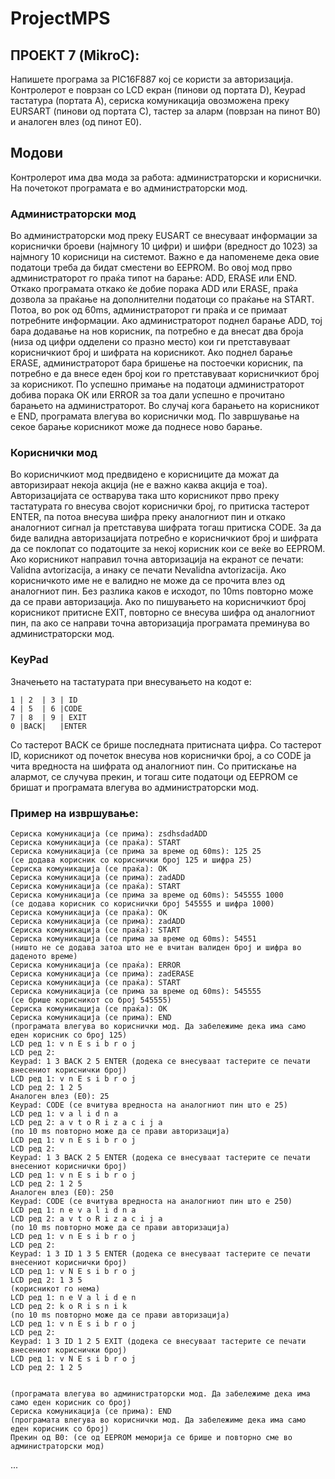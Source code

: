 # ProjectMPS
## ПРОЕКТ 7 (MikroC):
 Напишете програма за PIC16F887 кој се користи за авторизација.
Контролерот е поврзан со LCD екран (пинови од портата D), Keypad тастатура (портата A),
сериска комуникација овозможена преку EURSART (пинови од портата C), тастер за аларм
(поврзан на пинот B0) и аналоген влез (од пинот E0).
## Модови
Контролерот има два мода за работа: администраторски и кориснички. На почетокот
програмата е во администраторски мод.
### Администраторски мод 
Во администраторски мод преку EUSART се внесуваат информации за кориснички
броеви (најмногу 10 цифри) и шифри (вредност до 1023) за најмногу 10 корисници
на системот. Важно е да напоменеме дека овие податоци треба да бидат сместени
во EEPROM.
Во овој мод прво администраторот го праќа типот на барање: ADD, ERASE или END.
Откако програмата откако ќе добие порака ADD или ERASE, праќа дозвола за
праќање на дополнителни податоци со праќање на START. Потоа, во рок од 60ms,
администраторот ги праќа и се примаат потребните информации. Ако
администраторот поднел барање ADD, тој бара додавање на нов корисник, па
потребно е да внесат два броја (низа од цифри одделени со празно место) кои ги
претставуваат корисничкиот број и шифрата на корисникот. Ако поднел барање
ERASE, администраторот бара бришење на постоечки корисник, па потребно е да
внесе еден број кои го претставуваат корисничкиот број за корисникот. По успешно
примање на податоци администраторот добива порака ОК или ERROR за тоа дали
успешно е прочитано барањето на администраторот. Во случај кога барањето на
корисникот е END, програмата влегува во кориснички мод. По завршување на
секое барање корисникот може да поднесе ново барање.
### Кориснички мод
Во корисничкиот мод предвидено е корисниците да можат да авторизираат некоја
акција (не е важно каква акција е тоа). Авторизацијата се остварува така што
корисникот прво преку тастатурата го внесува својот кориснички број, го притиска
тастерот ENTER, па потоа внесува шифра преку аналогниот пин и откако аналогниот
сигнал ја претставува шифрата тогаш притиска CODE. За да биде валидна
авторизацијата потребно е корисничкиот број и шифрата да се поклопат со
податоците за некој корисник кои се веќе во EEPROM. Ако корисникот направил
точна авторизација на екранот се печати: Validna avtorizacija, а инаку се печати
Nevalidna avtorizacija. Ако корисничкото име не е валидно не може да се прочита
влез од аналогниот пин. Без разлика каков е исходот, по 10ms повторно може да се
прави авторизација. Ако по пишувањето на корисничкиот број корисникот
притисне EXIT, повторно се внесува шифра од аналогниот пин, па ако се направи
точна авторизација програмата преминува во администраторски мод.
### KeyPad 
Значењето на тастатурата при внесувањето на кодот е:

```
1 | 2  | 3 | ID
4 | 5  | 6 |CODE
7 | 8  | 9 | EXIT
0 |BACK|   |ENTER

```
Со тастерот BACK се брише последната притисната цифра. Со тастерот ID, корисникот од
почеток внесува нов кориснички број, а со CODE ја чита вредноста на шифрата од
аналогниот пин.
Со притискање на алармот, се случува прекин, и тогаш сите податоци од EEPROM се
бришат и програмата влегува во администраторски мод.
### Пример на извршување:

```
Сериска комуникација (се прима): zsdhsdadАDD
Сериска комуникација (се праќа): START
Сериска комуникација (се прима за време од 60ms): 125 25
(се додава корисник со кориснички број 125 и шифра 25)
Сериска комуникација (се праќа): OK
Сериска комуникација (се прима): zadАDD
Сериска комуникација (се праќа): START
Сериска комуникација (се прима за време од 60ms): 545555 1000
(се додава корисник со кориснички број 545555 и шифра 1000)
Сериска комуникација (се праќа): OK
Сериска комуникација (се прима): zadАDD
Сериска комуникација (се праќа): START
Сериска комуникација (се прима за време од 60ms): 54551
(ништо не се додава затоа што не е вчитан валиден број и шифра во даденото време)
Сериска комуникација (се праќа): ERROR
Сериска комуникација (се прима): zadERASE
Сериска комуникација (се праќа): START
Сериска комуникација (се прима за време од 60ms): 545555
(се брише корисникот со број 545555)
Сериска комуникација (се праќа): OK
Сериска комуникација (се прима): END
(програмата влегува во кориснички мод. Да забележиме дека има само еден корисник со број 125)
LCD ред 1: v n E s i b r o j
LCD ред 2:
Keypad: 1 3 BACK 2 5 ENTER (додека се внесуваат тастерите се печати внесениот кориснички број)
LCD ред 1: v n E s i b r o j
LCD ред 2: 1 2 5
Аналоген влез (E0): 25
Keypad: CODE (се вчитува вредноста на аналогниот пин што е 25)
LCD ред 1: v a l i d n a
LCD ред 2: a v t o R i z a c i j a
(по 10 ms повторно може да се прави авторизација)
LCD ред 1: v n E s i b r o j
LCD ред 2:
Keypad: 1 3 BACK 2 5 ENTER (додека се внесуваат тастерите се печати внесениот кориснички број)
LCD ред 1: v n E s i b r o j
LCD ред 2: 1 2 5
Аналоген влез (E0): 250
Keypad: CODE (се вчитува вредноста на аналогниот пин што е 250)
LCD ред 1: n e v a l i d n a
LCD ред 2: a v t o R i z a c i j a
(по 10 ms повторно може да се прави авторизација)
LCD ред 1: v n E s i b r o j
LCD ред 2:
Keypad: 1 3 ID 1 3 5 ENTER (додека се внесуваат тастерите се печати внесениот кориснички број)
LCD ред 1: v N E s i b r o j
LCD ред 2: 1 3 5
(корисникот го нема)
LCD ред 1: n e V a l i d e n
LCD ред 2: k o R i s n i k
(по 10 ms повторно може да се прави авторизација)
LCD ред 1: v n E s i b r o j
LCD ред 2:
Keypad: 1 3 ID 1 2 5 EXIT (додека се внесуваат тастерите се печати внесениот кориснички број)
LCD ред 1: v N E s i b r o j
LCD ред 2: 1 2 5


(програмата влегува во администраторски мод. Да забележиме дека има само еден корисник со број)
Сериска комуникација (се прима): END
(програмата влегува во кориснички мод. Да забележиме дека има само еден корисник со број)
Прекин од B0: (се од EEPROM меморија се брише и повторно сме во администраторски мод)

```
...
